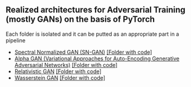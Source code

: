 ## Realized architectures for Adversarial Training (mostly GANs) on the basis of PyTorch

Each folder is isolated and it can be putted as an appropriate part in a pipeline

* [Spectral Normalized GAN (SN-GAN)](https://arxiv.org/abs/1802.05957) [[Folder with code]](https://github.com/zzmtsvv/adversarial/tree/main/sn_gan)
* [Alpha GAN (Variational Approaches for Auto-Encoding Generative Adversarial Networks)](https://arxiv.org/abs/1706.04987) [[Folder with code]](https://github.com/zzmtsvv/adversarial/tree/main/alpha_gan)
* [Relativistic GAN](https://arxiv.org/abs/1807.00734v3) [[Folder with code]](https://github.com/zzmtsvv/adversarial/tree/main/relativistic_gan)
* [Wasserstein GAN](https://arxiv.org/abs/1701.07875) [[Folder with code]](https://github.com/zzmtsvv/adversarial/tree/main/wasserstein)
